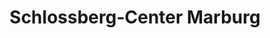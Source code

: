 ---
title: "Schlossberg-Center Marburg"
url: /marburg/schlossberg-center-marburg/
shop: Einkaufszentrum
---